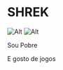 # SHREK

![Alt](https://i.pinimg.com/236x/58/f4/0e/58f40eac70b39cce2a9ea043bd0f5278.jpg)
![Alt](https://m.media-amazon.com/images/I/51ozOzu9-3L._AC_UF894,1000_QL80_.jpg)



Sou Pobre


E gosto de jogos

